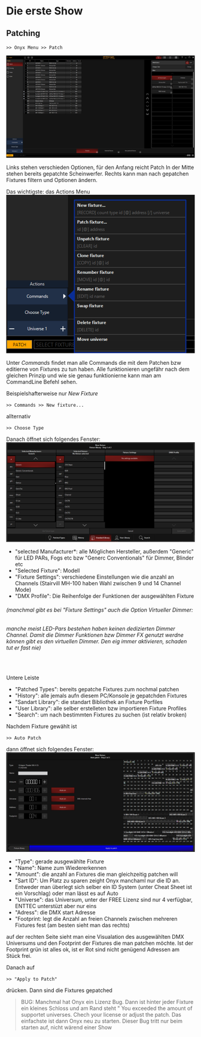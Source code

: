 # Die erste Show

## Patching
    >> Onyx Menu >> Patch

![Patch](Pics/5_patchFirst.PNG)

Links stehen verschieden Optionen, für den Anfang reicht Patch
In der Mitte stehen bereits gepatchte Scheinwerfer. Rechts kann man nach gepatchen Fixtures filtern und Optionen ändern.

Das wichtigste: das Actions Menu
![Actions](Pics/5_Actions.PNG)

Unter *Commands* findet man alle Commands die mit dem Patchen bzw editierne von Fixtures zu tun haben. 
Alle funktionieren ungefähr nach dem gleichen Prinzip und wie sie genau funktionierne kann man am CommandLine Befehl sehen.

Beispielshafterweise nur *New Fixture* 

    >> Commands >> New fixture...

allternativ

    >> Choose Type

Danach öffnet sich folgendes Fenster:
![new](Pics/5_newFixture.PNG)

* "selected Manufacturer*: alle Möglichen Hersteller, außerdem "Generic" für LED PARs, Fogs etc bzw "Generc Conventionals" für Dimmer, Blinder etc
* "Selected Fixture": Modell
* "Fixture Settings": verschiedene Einstellungen wie die anzahl an Channels (Stairvill MH-100 haben Wahl zwischen 9 und 14 Channel Mode)
* "DMX Profile": Die Reihenfolge der Funktionen der ausgewählten Fixture

###### (manchmal gibt es bei "Fixture Settings" auch die Option Virtueller Dimmer: 
###### manche meist LED-Pars bestehen haben keinen dedizierten Dimmer Channel. Damit die Dimmer Funktionen bzw Dimmer FX genutzt werdne können gibt es den virtuellen Dimmer. Den eig immer aktivieren, schaden tut er fast nie)

<br>

Untere Leiste

* "Patched Types": bereits gepatche Fixtures zum nochmal patchen
* "History": alle jemals aufn diesem PC/Konsole je gepatchden Fixtures
* "Sandart Library": die standart Bibliothek an Fixture Porfiles
* "User Library": alle selber erstelleten bzw importieren Fixture Profiles 
* "Search": um nach bestimmten Fixtures zu suchen (ist relativ broken)

Nachdem Fixture gewählt ist 

    >> Auto Patch

dann öffnet sich folgendes Fenster:
![auto](Pics/5_autoPatch.PNG)

* "Type": gerade ausgewählte Fixture
* "Name": Name zum Wiedererkennen
* "Amount": die anzahl an Fixtures die man gleichzeitig patchen will
* "Sart ID": Um Platz zu sparen zeight Onyx manchaml nur die ID an. Entweder man überlegt sich selber ein ID System (unter Cheat Sheet ist ein Vorschlag) oder man lässt es auf Auto 
* "Universe": das Universum, unter der FREE Lizenz sind nur 4 verfügbar, ENTTEC unterstüzt aber nur eins
* "Adress": die DMX start Adresse
* "Footprint: legt die Anzahl an freien Channels zwischen mehreren Fixtures fest (am besten sieht man das rechts)

auf der rechten Seite sieht man eine Visualation des ausgewählten DMX Universums und den Footprint der Fixtures die man patchen möchte. Ist der Footprint grün ist alles ok, ist er Rot sind nicht genügend Adressen am Stück frei.

Danach auf 

    >> "Apply to Patch"

drücken. Dann sind die Fixtures gepatched


>BUG: Manchmal hat Onyx ein Lizenz Bug. Dann ist hinter jeder Fixture ein kleines Schloss und am Rand steht " You exceeded the amount of supportet universes. Chech your license or adjust the patch. Das einfachste ist dann Onyx neu zu starten. 
>Dieser Bug tritt nur beim starten auf, nicht wärend einer Show